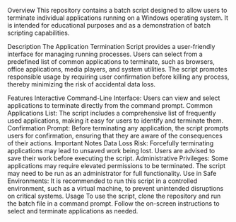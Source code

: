 Overview
This repository contains a batch script designed to allow users to terminate individual applications running on a Windows operating system. It is intended for educational purposes and as a demonstration of batch scripting capabilities.

Description
The Application Termination Script provides a user-friendly interface for managing running processes. Users can select from a predefined list of common applications to terminate, such as browsers, office applications, media players, and system utilities. The script promotes responsible usage by requiring user confirmation before killing any process, thereby minimizing the risk of accidental data loss.

Features
Interactive Command-Line Interface: Users can view and select applications to terminate directly from the command prompt.
Common Applications List: The script includes a comprehensive list of frequently used applications, making it easy for users to identify and terminate them.
Confirmation Prompt: Before terminating any application, the script prompts users for confirmation, ensuring that they are aware of the consequences of their actions.
Important Notes
Data Loss Risk: Forcefully terminating applications may lead to unsaved work being lost. Users are advised to save their work before executing the script.
Administrative Privileges: Some applications may require elevated permissions to be terminated. The script may need to be run as an administrator for full functionality.
Use in Safe Environments: It is recommended to run this script in a controlled environment, such as a virtual machine, to prevent unintended disruptions on critical systems.
Usage
To use the script, clone the repository and run the batch file in a command prompt. Follow the on-screen instructions to select and terminate applications as needed.
